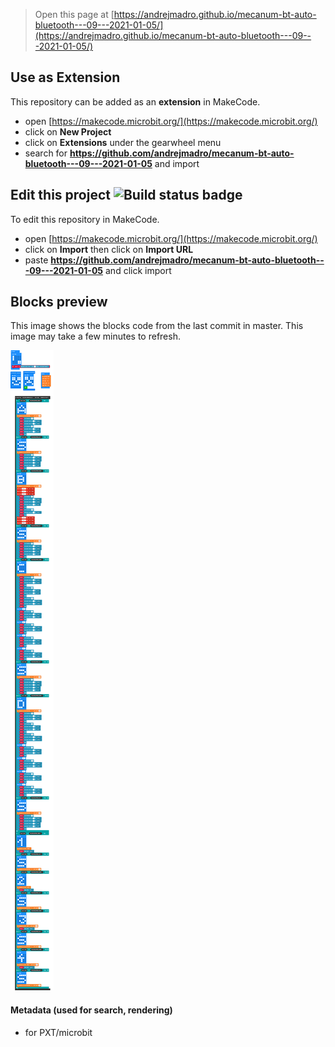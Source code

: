 
> Open this page at [https://andrejmadro.github.io/mecanum-bt-auto-bluetooth---09---2021-01-05/](https://andrejmadro.github.io/mecanum-bt-auto-bluetooth---09---2021-01-05/)

## Use as Extension

This repository can be added as an **extension** in MakeCode.

* open [https://makecode.microbit.org/](https://makecode.microbit.org/)
* click on **New Project**
* click on **Extensions** under the gearwheel menu
* search for **https://github.com/andrejmadro/mecanum-bt-auto-bluetooth---09---2021-01-05** and import

## Edit this project ![Build status badge](https://github.com/andrejmadro/mecanum-bt-auto-bluetooth---09---2021-01-05/workflows/MakeCode/badge.svg)

To edit this repository in MakeCode.

* open [https://makecode.microbit.org/](https://makecode.microbit.org/)
* click on **Import** then click on **Import URL**
* paste **https://github.com/andrejmadro/mecanum-bt-auto-bluetooth---09---2021-01-05** and click import

## Blocks preview

This image shows the blocks code from the last commit in master.
This image may take a few minutes to refresh.

![A rendered view of the blocks](https://github.com/andrejmadro/mecanum-bt-auto-bluetooth---09---2021-01-05/raw/master/.github/makecode/blocks.png)

#### Metadata (used for search, rendering)

* for PXT/microbit
<script src="https://makecode.com/gh-pages-embed.js"></script><script>makeCodeRender("{{ site.makecode.home_url }}", "{{ site.github.owner_name }}/{{ site.github.repository_name }}");</script>

